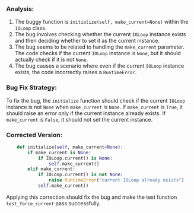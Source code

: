 ### Analysis:
1. The buggy function is `initialize(self, make_current=None)` within the `IOLoop` class.
2. The bug involves checking whether the current `IOLoop` instance exists and then deciding whether to set it as the current instance.
3. The bug seems to be related to handling the `make_current` parameter. The code checks if the current `IOLoop` instance is `None`, but it should actually check if it is not `None`.
4. The bug causes a scenario where even if the current `IOLoop` instance exists, the code incorrectly raises a `RuntimeError`.
   
### Bug Fix Strategy:
To fix the bug, the `initialize` function should check if the current `IOLoop` instance is not `None` when `make_current` is `None`. If `make_current` is `True`, it should raise an error only if the current instance already exists. If `make_current` is `False`, it should not set the current instance.

### Corrected Version:
```python
    def initialize(self, make_current=None):
        if make_current is None:
            if IOLoop.current() is None:
                self.make_current()
        elif make_current:
            if IOLoop.current() is not None:
                raise RuntimeError("current IOLoop already exists")
            self.make_current()
``` 

Applying this correction should fix the bug and make the test function `test_force_current` pass successfully.